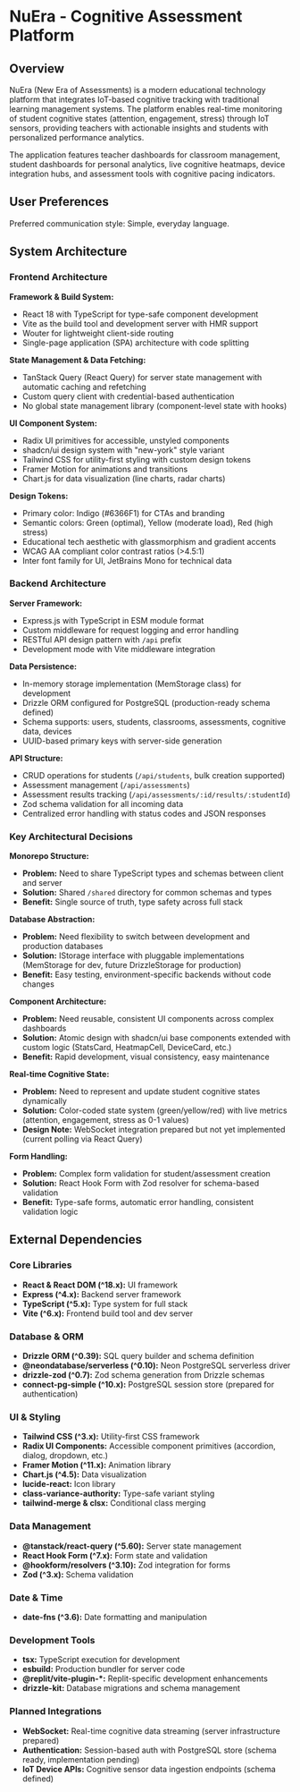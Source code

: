 # NuEra - Cognitive Assessment Platform

## Overview

NuEra (New Era of Assessments) is a modern educational technology platform that integrates IoT-based cognitive tracking with traditional learning management systems. The platform enables real-time monitoring of student cognitive states (attention, engagement, stress) through IoT sensors, providing teachers with actionable insights and students with personalized performance analytics.

The application features teacher dashboards for classroom management, student dashboards for personal analytics, live cognitive heatmaps, device integration hubs, and assessment tools with cognitive pacing indicators.

## User Preferences

Preferred communication style: Simple, everyday language.

## System Architecture

### Frontend Architecture

**Framework & Build System:**
- React 18 with TypeScript for type-safe component development
- Vite as the build tool and development server with HMR support
- Wouter for lightweight client-side routing
- Single-page application (SPA) architecture with code splitting

**State Management & Data Fetching:**
- TanStack Query (React Query) for server state management with automatic caching and refetching
- Custom query client with credential-based authentication
- No global state management library (component-level state with hooks)

**UI Component System:**
- Radix UI primitives for accessible, unstyled components
- shadcn/ui design system with "new-york" style variant
- Tailwind CSS for utility-first styling with custom design tokens
- Framer Motion for animations and transitions
- Chart.js for data visualization (line charts, radar charts)

**Design Tokens:**
- Primary color: Indigo (#6366F1) for CTAs and branding
- Semantic colors: Green (optimal), Yellow (moderate load), Red (high stress)
- Educational tech aesthetic with glassmorphism and gradient accents
- WCAG AA compliant color contrast ratios (>4.5:1)
- Inter font family for UI, JetBrains Mono for technical data

### Backend Architecture

**Server Framework:**
- Express.js with TypeScript in ESM module format
- Custom middleware for request logging and error handling
- RESTful API design pattern with `/api` prefix
- Development mode with Vite middleware integration

**Data Persistence:**
- In-memory storage implementation (MemStorage class) for development
- Drizzle ORM configured for PostgreSQL (production-ready schema defined)
- Schema supports: users, students, classrooms, assessments, cognitive data, devices
- UUID-based primary keys with server-side generation

**API Structure:**
- CRUD operations for students (`/api/students`, bulk creation supported)
- Assessment management (`/api/assessments`)
- Assessment results tracking (`/api/assessments/:id/results/:studentId`)
- Zod schema validation for all incoming data
- Centralized error handling with status codes and JSON responses

### Key Architectural Decisions

**Monorepo Structure:**
- **Problem:** Need to share TypeScript types and schemas between client and server
- **Solution:** Shared `/shared` directory for common schemas and types
- **Benefit:** Single source of truth, type safety across full stack

**Database Abstraction:**
- **Problem:** Need flexibility to switch between development and production databases
- **Solution:** IStorage interface with pluggable implementations (MemStorage for dev, future DrizzleStorage for production)
- **Benefit:** Easy testing, environment-specific backends without code changes

**Component Architecture:**
- **Problem:** Need reusable, consistent UI components across complex dashboards
- **Solution:** Atomic design with shadcn/ui base components extended with custom logic (StatsCard, HeatmapCell, DeviceCard, etc.)
- **Benefit:** Rapid development, visual consistency, easy maintenance

**Real-time Cognitive State:**
- **Problem:** Need to represent and update student cognitive states dynamically
- **Solution:** Color-coded state system (green/yellow/red) with live metrics (attention, engagement, stress as 0-1 values)
- **Design Note:** WebSocket integration prepared but not yet implemented (current polling via React Query)

**Form Handling:**
- **Problem:** Complex form validation for student/assessment creation
- **Solution:** React Hook Form with Zod resolver for schema-based validation
- **Benefit:** Type-safe forms, automatic error handling, consistent validation logic

## External Dependencies

### Core Libraries
- **React & React DOM (^18.x):** UI framework
- **Express (^4.x):** Backend server framework
- **TypeScript (^5.x):** Type system for full stack
- **Vite (^6.x):** Frontend build tool and dev server

### Database & ORM
- **Drizzle ORM (^0.39):** SQL query builder and schema definition
- **@neondatabase/serverless (^0.10):** Neon PostgreSQL serverless driver
- **drizzle-zod (^0.7):** Zod schema generation from Drizzle schemas
- **connect-pg-simple (^10.x):** PostgreSQL session store (prepared for authentication)

### UI & Styling
- **Tailwind CSS (^3.x):** Utility-first CSS framework
- **Radix UI Components:** Accessible component primitives (accordion, dialog, dropdown, etc.)
- **Framer Motion (^11.x):** Animation library
- **Chart.js (^4.5):** Data visualization
- **lucide-react:** Icon library
- **class-variance-authority:** Type-safe variant styling
- **tailwind-merge & clsx:** Conditional class merging

### Data Management
- **@tanstack/react-query (^5.60):** Server state management
- **React Hook Form (^7.x):** Form state and validation
- **@hookform/resolvers (^3.10):** Zod integration for forms
- **Zod (^3.x):** Schema validation

### Date & Time
- **date-fns (^3.6):** Date formatting and manipulation

### Development Tools
- **tsx:** TypeScript execution for development
- **esbuild:** Production bundler for server code
- **@replit/vite-plugin-*:** Replit-specific development enhancements
- **drizzle-kit:** Database migrations and schema management

### Planned Integrations
- **WebSocket:** Real-time cognitive data streaming (server infrastructure prepared)
- **Authentication:** Session-based auth with PostgreSQL store (schema ready, implementation pending)
- **IoT Device APIs:** Cognitive sensor data ingestion endpoints (schema defined)